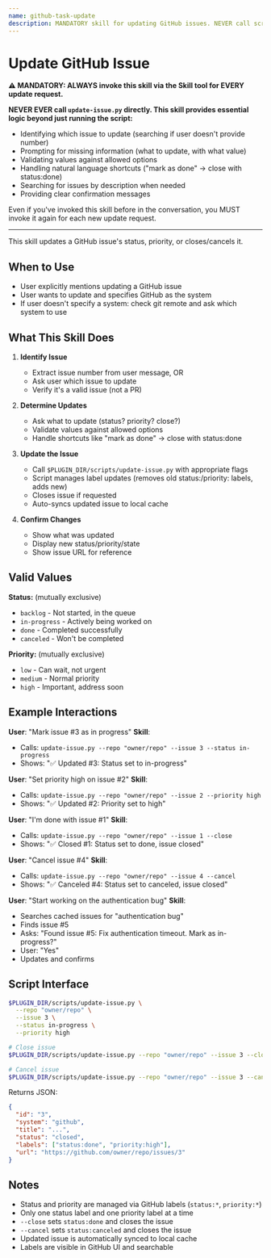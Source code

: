 ```yaml
---
name: github-task-update
description: MANDATORY skill for updating GitHub issues. NEVER call scripts/update-issue.py directly - ALWAYS use this skill via the Skill tool. Use when user wants to update a GitHub issue. (plugin:github@todu)
---
```


# Update GitHub Issue

**⚠️ MANDATORY: ALWAYS invoke this skill via the Skill tool for EVERY update request.**

**NEVER EVER call `update-issue.py` directly. This skill provides essential logic beyond just running the script:**

- Identifying which issue to update (searching if user doesn't provide number)
- Prompting for missing information (what to update, with what value)
- Validating values against allowed options
- Handling natural language shortcuts ("mark as done" → close with status:done)
- Searching for issues by description when needed
- Providing clear confirmation messages

Even if you've invoked this skill before in the conversation, you MUST invoke it again for each new update request.

---

This skill updates a GitHub issue's status, priority, or closes/cancels it.

## When to Use

- User explicitly mentions updating a GitHub issue
- User wants to update and specifies GitHub as the system
- If user doesn't specify a system: check git remote and ask which system to use

## What This Skill Does

1. **Identify Issue**
   - Extract issue number from user message, OR
   - Ask user which issue to update
   - Verify it's a valid issue (not a PR)

2. **Determine Updates**
   - Ask what to update (status? priority? close?)
   - Validate values against allowed options
   - Handle shortcuts like "mark as done" → close with status:done

3. **Update the Issue**
   - Call `$PLUGIN_DIR/scripts/update-issue.py` with appropriate flags
   - Script manages label updates (removes old status:/priority: labels, adds new)
   - Closes issue if requested
   - Auto-syncs updated issue to local cache

4. **Confirm Changes**
   - Show what was updated
   - Display new status/priority/state
   - Show issue URL for reference

## Valid Values

**Status:** (mutually exclusive)

- `backlog` - Not started, in the queue
- `in-progress` - Actively being worked on
- `done` - Completed successfully
- `canceled` - Won't be completed

**Priority:** (mutually exclusive)

- `low` - Can wait, not urgent
- `medium` - Normal priority
- `high` - Important, address soon

## Example Interactions

**User**: "Mark issue #3 as in progress"
**Skill**:

- Calls: `update-issue.py --repo "owner/repo" --issue 3 --status in-progress`
- Shows: "✅ Updated #3: Status set to in-progress"

**User**: "Set priority high on issue #2"
**Skill**:

- Calls: `update-issue.py --repo "owner/repo" --issue 2 --priority high`
- Shows: "✅ Updated #2: Priority set to high"

**User**: "I'm done with issue #1"
**Skill**:

- Calls: `update-issue.py --repo "owner/repo" --issue 1 --close`
- Shows: "✅ Closed #1: Status set to done, issue closed"

**User**: "Cancel issue #4"
**Skill**:

- Calls: `update-issue.py --repo "owner/repo" --issue 4 --cancel`
- Shows: "✅ Canceled #4: Status set to canceled, issue closed"

**User**: "Start working on the authentication bug"
**Skill**:

- Searches cached issues for "authentication bug"
- Finds issue #5
- Asks: "Found issue #5: Fix authentication timeout. Mark as in-progress?"
- User: "Yes"
- Updates and confirms

## Script Interface

```bash
$PLUGIN_DIR/scripts/update-issue.py \
  --repo "owner/repo" \
  --issue 3 \
  --status in-progress \
  --priority high

# Close issue
$PLUGIN_DIR/scripts/update-issue.py --repo "owner/repo" --issue 3 --close

# Cancel issue
$PLUGIN_DIR/scripts/update-issue.py --repo "owner/repo" --issue 3 --cancel
```

Returns JSON:

```json
{
  "id": "3",
  "system": "github",
  "title": "...",
  "status": "closed",
  "labels": ["status:done", "priority:high"],
  "url": "https://github.com/owner/repo/issues/3"
}
```

## Notes

- Status and priority are managed via GitHub labels (`status:*`, `priority:*`)
- Only one status label and one priority label at a time
- `--close` sets `status:done` and closes the issue
- `--cancel` sets `status:canceled` and closes the issue
- Updated issue is automatically synced to local cache
- Labels are visible in GitHub UI and searchable

